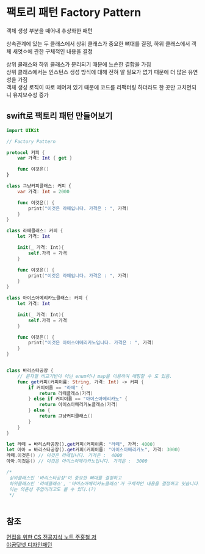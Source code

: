# 팩토리 패턴 Factory Pattern
객체 생성 부분을 때어내 추상화한 패턴

상속관계에 있는 두 클래스에서 상위 클래스가 중요한 뼈대를 결정, 하위 클래스에서 객체 새엇ㅇ에 관한 구체적인 내용을 결정  

상위 클래스와 하위 클래스가 분리되기 때문에 느슨한 결함을 가짐  
상위 클래스에서는 인스턴스 생성 방식에 대해 전혀 알 필요가 없기 때문에 더 많은 유연성을 가짐  
객체 생성 로직이 따로 떼어져 있기 때문에 코드를 리팩터링 하더라도 한 곳만 고치면되니 유지보수성 증가  
 

## swift로 팩토리 패턴 만들어보기

```swift
import UIKit

// Factory Pattern

protocol 커피 {
    var 가격: Int { get }

    func 이것은()
}

class 그냥커피클래스: 커피 {
    var 가격: Int = 2000

    func 이것은() {
        print("이것은 라떼입니다. 가격은 : ", 가격)
    }
}

class 라떼클래스: 커피 {
    let 가격: Int

    init(_ 가격: Int){
        self.가격 = 가격
    }

    func 이것은() {
        print("이것은 라떼입니다. 가격은 : ", 가격)
    }
}

class 아이스아메리카노클래스: 커피 {
    let 가격: Int

    init(_ 가격: Int){
        self.가격 = 가격
    }

    func 이것은() {
        print("이것은 아이스아메리카노입니다. 가격은 : ", 가격)
    }
}


class 바리스타공장 {
    // 문자열 비교기반이 아닌 enum이나 map을 이용하여 매핑할 수 도 있음.
    func get커피(커피이름: String, 가격: Int) -> 커피 {
        if 커피이름 == "라떼" {
            return 라떼클래스(가격)
        } else if 커피이름 == "아이스아메리카노" {
            return 아이스아메리카노클래스(가격)
        } else {
            return 그냥커피클래스()
        }
    }
}

let 라떼 = 바리스타공장().get커피(커피이름: "라떼", 가격: 4000)
let 아아 = 바리스타공장().get커피(커피이름: "아이스아메리카노", 가격: 3000)
라떼.이것은() // 이것은 라떼입니다. 가격은 :  4000
아아.이것은() // 이것은 아이스아메리카노입니다. 가격은 :  3000

/*
 상위클래스인 '바리스타공장'이 중요한 뼈대를 결정하고
 하위클래스인 '라떼클래스', '아이스아메리카노클래스'가 구체적인 내용을 결정하고 잇습니다.
 이는 의존성 주입이라고도 볼 수 있다.(?)
 */
 
```



## 참조

[면접을 위한 CS 전공지식 노트 주홍철 저](https://github.com/gyoogle/tech-interview-for-developer)  
[야곰닷넷 디자인패턴](https://yagom.net/courses/design-pattern-in-swift/)
